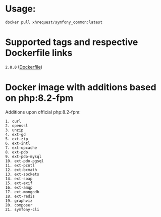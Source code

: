 Usage:
==============================================
`docker pull xhrequest/symfony_common:latest`

Supported tags and respective Dockerfile links
==============================================
`2.0.0` ([Dockerfile](https://raw.githubusercontent.com/shadz3rg/symfony_common/master/Dockerfile))

Docker image with additions based on php:8.2-fpm
==========================================================

Additions upon official php:8.2-fpm:

    1. curl            
    2. openssl         
    3. unzip           
    4. ext-gd       
    5. ext-zip     
    6. ext-intl    
    7. ext-opcache       
    8. ext-pdo      
    9. ext-pdo-mysql           
    10. ext-pdo-pgsql
    11. ext-pcntl
    12. ext-bcmath
    13. ext-sockets
    14. ext-soap
    15. ext-exif
    16. ext-amqp
    17. ext-mongodb
    18. ext-redis
    19. graphviz
    20. composer
    21. symfony-cli